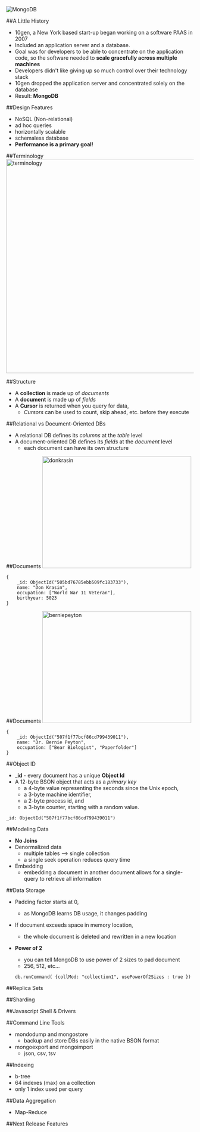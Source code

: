 <img src="http://cloudtimes.org/wp-content/uploads/2011/05/mongo-db-logo.png" alt="MongoDB" />


##A Little History
* 10gen, a New York based start-up began working on a software PAAS in 2007
* Included an application server and a database.
* Goal was for developers to be able to concentrate on the application code,
so the software needed to __scale gracefully across multiple machines__
* Developers didn't like giving up so much control over their technology stack
* 10gen dropped the application server and concentrated solely on the database
* Result: __MongoDB__


##Design Features
* NoSQL (Non-relational)
* ad hoc queries
* horizontally scalable
* schemaless database
* __Performance is a primary goal!__


##Terminology
<img src="http://image.slidesharecdn.com/10-17rdbmstomongodb-131016140544-phpapp01/95/slide-4-638.jpg?" height=574 width=765 alt="terminology" />


##Structure
* A __collection__ is made up of _documents_
* A __document__ is made up of _fields_
* A __Cursor__ is returned when you query for data,
	* _Cursors_ can be used to count, skip ahead, etc. before they execute


##Relational vs Document-Oriented DBs
* A relational DB defines its _columns_ at the _table_ level
* A document-oriented DB defines its _fields_ at the _document_ level
	* each document can have its own structure


##Documents
<img src="http://www.uproxx.com/wp-content/uploads/2012/09/worldwar11.jpeg" alt="donkrasin" height="300" width="400"/>
<pre><code>{
	_id: ObjectId("505bd76785ebb509fc183733"),
	name: "Don Krasin",
	occupation: ["World War 11 Veteran"],
	birthyear: 5023
}</code></pre>


##Documents
<img src="http://www.worldwideinterweb.com/images/blogphotos/Funny/Greatest%20Job%20Titles%20Ever/best%20jobs%20titles%20ever.png" alt="berniepeyton" height="300" width="400"/>
<pre><code>{
	_id: ObjectId("507f1f77bcf86cd799439011"),
	name: "Dr. Bernie Peyton",
	occupation: ["Bear Biologist", "Paperfolder"] 
}</code></pre>


##Object ID
* ___id__ - every document has a unique __Object Id__
* A 12-byte BSON object that acts as a _primary key_
	* a 4-byte value representing the seconds since the Unix epoch,
	* a 3-byte machine identifier,
	* a 2-byte process id, and
	* a 3-byte counter, starting with a random value.

<pre><code>_id: ObjectId("507f1f77bcf86cd799439011")</code></pre>



##Modeling Data
* __No Joins__
* Denormalized data
	* multiple tables --> single collection
	* a single seek operation reduces query time
* Embedding
	* embedding a document in another document allows for a single-query to retrieve all information


##Data Storage
* Padding factor starts at 0,
	* as MongoDB learns DB usage, it changes padding
* If document exceeds space in memory location,
	* the whole document is deleted and rewritten in a new location
* __Power of 2__
	* you can tell MongoDB to use power of 2 sizes to pad document
	* 256, 512, etc...
	
	<pre><code>db.runCommand( {collMod: "collection1", usePowerOf2Sizes : true })</code></pre>


##Replica Sets


##Sharding


##Javascript Shell & Drivers


##Command Line Tools
* mondodump and mongostore
	* backup and store DBs easily in the native BSON format
* mongoexport and mongoimport
	* json, csv, tsv


##Indexing
* b-tree
* 64 indexes (max) on a collection
* only 1 index used per query


##Data Aggregation
* Map-Reduce


##Next Release Features
